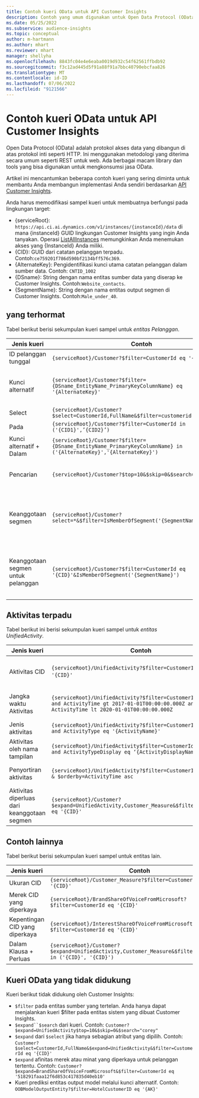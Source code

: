 ```yaml
---
title: Contoh kueri OData untuk API Customer Insights
description: Contoh yang umum digunakan untuk Open Data Protocol (OData) untuk mengkueri API Customer Insights untuk meninjau data.
ms.date: 05/25/2022
ms.subservice: audience-insights
ms.topic: conceptual
author: m-hartmann
ms.author: mhart
ms.reviewer: mhart
manager: shellyha
ms.openlocfilehash: 8843fc04e4e6eaba0019d932c54f62561ffbdb92
ms.sourcegitcommit: f3c12ad445d5f91a88f91a7bbc40790ebcfaa826
ms.translationtype: MT
ms.contentlocale: id-ID
ms.lasthandoff: 07/06/2022
ms.locfileid: "9121566"
---
```

# <a name="odata-query-examples-for-customer-insights-apis"></a>Contoh kueri OData untuk API Customer Insights

Open Data Protocol (OData) adalah protokol akses data yang dibangun di atas protokol inti seperti HTTP. Ini menggunakan metodologi yang diterima secara umum seperti REST untuk web. Ada berbagai macam library dan tools yang bisa digunakan untuk mengkonsumsi jasa OData.

Artikel ini mencantumkan beberapa contoh kueri yang sering diminta untuk membantu Anda membangun implementasi Anda sendiri berdasarkan [API Customer Insights](apis.md).

Anda harus memodifikasi sampel kueri untuk membuatnya berfungsi pada lingkungan target: 

- {serviceRoot}: `https://api.ci.ai.dynamics.com/v1/instances/{instanceId}/data` di mana {instanceId} GUID lingkungan Customer Insights yang ingin Anda tanyakan. Operasi [ListAllInstances](https://developer.ci.ai.dynamics.com/api-details#api=CustomerInsights&operation=Get-all-instances) memungkinkan Anda menemukan akses yang {InstanceId} Anda miliki.
- {CID}: GUID dari catatan pelanggan terpadu. Contoh:`ce759201f786d590bf2134bff576c369`.
- {AlternateKey}: Pengidentifikasi kunci utama catatan pelanggan dalam sumber data. Contoh: `CNTID_1002`
- {DSname}: String dengan nama entitas sumber data yang diserap ke Customer Insights. Contoh:`Website_contacts`.
- {SegmentName}: String dengan nama entitas output segmen di Customer Insights. Contoh:`Male_under_40`.

## <a name="customer"></a>yang terhormat

Tabel berikut berisi sekumpulan kueri sampel untuk *entitas Pelanggan*.

|Jenis kueri |Contoh  | Catatan  |
|---------|---------|---------|
|ID pelanggan tunggal     | `{serviceRoot}/Customer?$filter=CustomerId eq '{CID}'`          |  |
|Kunci alternatif    | `{serviceRoot}/Customer?$filter={DSname_EntityName_PrimaryKeyColumnName} eq '{AlternateKey}'`         |  Kunci alternatif tetap ada di entitas pelanggan terpadu       |
|Select   | `{serviceRoot}/Customer?$select=CustomerId,FullName&$filter=customerid eq '1'`        |         |
|Pada    | `{serviceRoot}/Customer?$filter=CustomerId in ('{CID1}',’{CID2}’)`        |         |
|Kunci alternatif + Dalam   | `{serviceRoot}/Customer?$filter={DSname_EntityName_PrimaryKeyColumnName} in ('{AlternateKey}','{AlternateKey}')`         |         |
|Pencarian  | `{serviceRoot}/Customer?$top=10&$skip=0&$search="string"`        |   Mengembalikan 10 hasil teratas untuk string pencarian      |
|Keanggotaan segmen  | `{serviceRoot}/Customer?select=*&$filter=IsMemberOfSegment('{SegmentName}')&$top=10`     | Mengembalikan jumlah baris yang telah ditetapkan sebelumnya dari entitas segmentasi.      |
|Keanggotaan segmen untuk pelanggan | `{serviceRoot}/Customer?$filter=CustomerId eq '{CID}'&IsMemberOfSegment('{SegmentName}')`     | Mengembalikan profil pelanggan jika mereka adalah anggota segmen tertentu     |

## <a name="unified-activity"></a>Aktivitas terpadu

Tabel berikut ini berisi sekumpulan kueri sampel untuk *entitas UnifiedActivity*.

|Jenis kueri |Contoh  | Catatan  |
|---------|---------|---------|
|Aktivitas CID     | `{serviceRoot}/UnifiedActivity?$filter=CustomerId eq '{CID}'`          | Mencantumkan aktivitas profil pelanggan tertentu |
|Jangka waktu Aktivitas    | `{serviceRoot}/UnifiedActivity?$filter=CustomerId eq '{CID}' and ActivityTime gt 2017-01-01T00:00:00.000Z and ActivityTime lt 2020-01-01T00:00:00.000Z`     |  Aktivitas profil pelanggan dalam jangka waktu       |
|Jenis aktivitas    |   `{serviceRoot}/UnifiedActivity?$filter=CustomerId eq '{CID}' and ActivityType eq '{ActivityName}'`        |         |
|Aktivitas oleh nama tampilan     | `{serviceRoot}/UnifiedActivity$filter=CustomerId eq ‘{CID}’ and ActivityTypeDisplay eq ‘{ActivityDisplayName}’`        | |
|Penyortiran aktivitas    | `{serviceRoot}/UnifiedActivity?$filter=CustomerId eq ‘{CID}’ & $orderby=ActivityTime asc`     |  Mengurutkan aktivitas naik atau turun       |
|Aktivitas diperluas dari keanggotaan segmen  |   `{serviceRoot}/Customer?$expand=UnifiedActivity,Customer_Measure&$filter=CustomerId eq '{CID}'`     |         |

## <a name="other-examples"></a>Contoh lainnya

Tabel berikut berisi sekumpulan kueri sampel untuk entitas lain.

|Jenis kueri |Contoh  | Catatan  |
|---------|---------|---------|
|Ukuran CID    | `{serviceRoot}/Customer_Measure?$filter=CustomerId eq '{CID}'`          |  |
|Merek CID yang diperkaya    | `{serviceRoot}/BrandShareOfVoiceFromMicrosoft?$filter=CustomerId eq '{CID}'`  |       |
|Kepentingan CID yang diperkaya    |   `{serviceRoot}/InterestShareOfVoiceFromMicrosoft?$filter=CustomerId eq '{CID}'`       |         |
|Dalam Klausa + Perluas     | `{serviceRoot}/Customer?$expand=UnifiedActivity,Customer_Measure&$filter=CustomerId in ('{CID}', '{CID}')`         | |

## <a name="not-supported-odata-queries"></a>Kueri OData yang tidak didukung

Kueri berikut tidak didukung oleh Customer Insights:

- `$filter` pada entitas sumber yang tertelan. Anda hanya dapat menjalankan kueri $filter pada entitas sistem yang dibuat Customer Insights.
- `$expand``$search` dari kueri. Contoh: `Customer?$expand=UnifiedActivity$top=10&$skip=0&$search="corey"`
- `$expand` dari `$select` jika hanya sebagian atribut yang dipilih. Contoh: `Customer?$select=CustomerId,FullName&$expand=UnifiedActivity&$filter=CustomerId eq '{CID}'`
- `$expand` afinitas merek atau minat yang diperkaya untuk pelanggan tertentu. Contoh: `Customer?$expand=BrandShareOfVoiceFromMicrosoft&$filter=CustomerId eq '518291faaa12f6d853c417835d40eb10'`
- Kueri prediksi entitas output model melalui kunci alternatif. Contoh: `OOBModelOutputEntity?$filter=HotelCustomerID eq '{AK}'`
